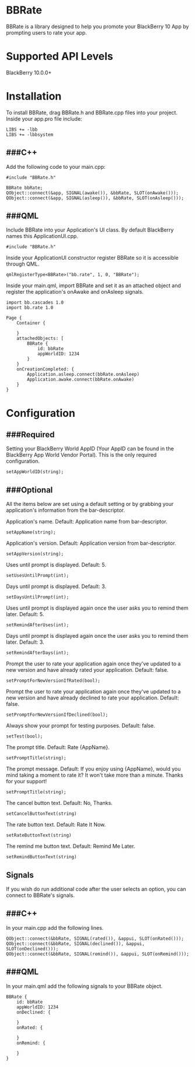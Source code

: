 BBRate
====
BBRate is a library designed to help you promote your BlackBerry 10 App by prompting users to rate your app.

Supported API Levels
====
BlackBerry 10.0.0+

Installation
====
To install BBRate, drag BBRate.h and BBRate.cpp files into your project. Inside your app.pro file include:

	LIBS += -lbb
	LIBS += -lbbsystem

###C++
----
Add the following code to your main.cpp:

	#include "BBRate.h"

	BBRate bbRate;
	QObject::connect(&app, SIGNAL(awake()), &bbRate, SLOT(onAwake()));
	QObject::connect(&app, SIGNAL(asleep()), &bbRate, SLOT(onAsleep()));

###QML
----
Include BBRate into your Application's UI class. By default BlackBerry names this ApplicationUI.cpp.

	#include "BBRate.h"

Inside your ApplicationUI constructor register BBRate so it is accessible through QML.

	qmlRegisterType<BBRate>("bb.rate", 1, 0, "BBRate");

Inside your main.qml, import BBRate and set it as an attached object and register the application's onAwake and onAsleep signals.

	import bb.cascades 1.0
	import bb.rate 1.0

	Page {
	    Container {
	        
	    }
	    attachedObjects: [
	        BBRate {
	            id: bbRate
	            appWorldID: 1234
	        }
	    }
	    onCreationCompleted: {
	        Application.asleep.connect(bbRate.onAsleep)
	        Application.awake.connect(bbRate.onAwake)
	    }
	}


		
Configuration
====
###Required
----
Setting your BlackBerry World AppID (Your AppID can be found in the BlackBerry App World Vendor Portal). This is the only required configuration.

	setAppWorldID(string);

###Optional
---
All the items below are set using a default setting or by grabbing your application's information from the bar-descriptor.

Application's name. 
Default: Application name from bar-descriptor.

	setAppName(string);

Application's version. 
Default: Application version from bar-descriptor.

	setAppVersion(string);

Uses until prompt is displayed. 
Default: 5.

	setUsesUntilPrompt(int);
	
Days until prompt is displayed. 
Default: 3.

	setDaysUntilPrompt(int);

Uses until prompt is displayed again once the user asks you to remind them later. 
Default: 5.

	setRemindAfterUses(int);

Days until prompt is displayed again once the user asks you to remind them later. 
Default: 3.

	setRemindAfterDays(int);
	
Prompt the user to rate your application again once they've updated to a new version and have already rated your application. 
Default: false.

	setPromptForNewVersionIfRated(bool);
	
Prompt the user to rate your application again once they've updated to a new version and have already declined to rate your application. 
Default: false.

	setPromptForNewVersionIfDeclined(bool);
	
Always show your prompt for testing purposes. 
Default: false.
	
	setTest(bool);

The prompt title.
Default: Rate {AppName}.

	setPromptTitle(string);
	
The prompt message. 
Default: If you enjoy using {AppName}, would you mind taking a moment to rate it? It won't take more than a minute. Thanks for your support!

	setPromptTitle(string);

The cancel button text. 
Default: No, Thanks.
	
	setCancelButtonText(string)
	
The rate button text. 
Default: Rate It Now.

	setRateButtonText(string)

The remind me button text. 
Default: Remind Me Later.

	setRemindButtonText(string)
	
Signals
---
If you wish do run additional code after the user selects an option, you can connect to BBRate's signals. 

###C++
----
In your main.cpp add the following lines.

	QObject::connect(&bbRate, SIGNAL(rated()), &appui, SLOT(onRated()));
	QObject::connect(&bbRate, SIGNAL(declined()), &appui, SLOT(onDeclined()));
	QObject::connect(&bbRate, SIGNAL(remind()), &appui, SLOT(onRemind()));

###QML
----
In your main.qml add the following signals to your BBRate object.

    BBRate {
        id: bbRate
        appWorldID: 1234
        onDeclined: {
            
        }
        onRated: {
            
        }
        onRemind: {
            
        }
    }